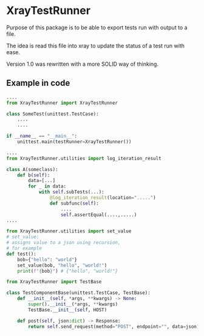# XrayTestRunner

Purpose of this package is to be able to export tests run with output to a file.

The idea is read this file into xray to update the status of a test run with ease.

Version 1.0 was rewritten with a more SOLID way of thinking.

## Example in code
```python
....
from XrayTestRunner import XrayTestRunner

class SomeTest(unittest.TestCase):
	....
	....

if __name__ == "__main__":
	unittest.main(testRunner=XrayTestRunner())

```

```python
....
from XrayTestRunner.utilities import log_iteration_result

class A(someclass):
	def b(self):
		data=[...]
		for _ in data:
			with self.subTests(...):
				@log_iteration_result(location=".....")
				def subfunc(self):
					....
					self.assertEqual(....,.....)
....
```
```python
from XrayTestRunner.utilities import set_value
# set_value:
# assigns value to a json using recursion,
# for example
def test():
	bob={"hello": "world"}
	set_value(bob, "hello", "world!")
	print(f"{bob}") # {"hello", "world!"}

```

```python
from XrayTestRunner import TestBase

class TestComponentBase(unittest.TestCase, TestBase):
	def __init__(self, *args, **kwargs) -> None:
		super().__init__(*args, **kwargs)
		TestBase.__init__(self, HOST)

	def post(self, json:dict) -> Response:
		return self.send_request(method="POST", endpoint="", data=json)
```


